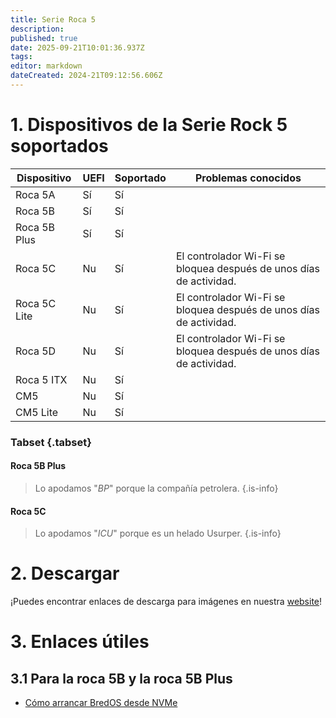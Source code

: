```yaml
---
title: Serie Roca 5
description:
published: true
date: 2025-09-21T10:01:36.937Z
tags:
editor: markdown
dateCreated: 2024-21T09:12:56.606Z
---
```


# 1. Dispositivos de la Serie Rock 5 soportados

| Dispositivo  | UEFI | Soportado | Problemas conocidos                                                                |
| ------------ | ---- | --------- | ---------------------------------------------------------------------------------- |
| Roca 5A      | Sí   | Sí        |                                                                                    |
| Roca 5B      | Sí   | Sí        |                                                                                    |
| Roca 5B Plus | Sí   | Sí        |                                                                                    |
| Roca 5C      | Nu   | Sí        | El controlador Wi-Fi se bloquea después de unos días de actividad. |
| Roca 5C Lite | Nu   | Sí        | El controlador Wi-Fi se bloquea después de unos días de actividad. |
| Roca 5D      | Nu   | Sí        | El controlador Wi-Fi se bloquea después de unos días de actividad. |
| Roca 5 ITX   | Nu   | Sí        |                                                                                    |
| CM5          | Nu   | Sí        |                                                                                    |
| CM5 Lite     | Nu   | Sí        |                                                                                    |

### Tabset {.tabset}

#### Roca 5B Plus

> Lo apodamos "_BP_" porque la compañía petrolera.
> {.is-info}

#### Roca 5C

> Lo apodamos "_ICU_" porque es un helado Usurper.
> {.is-info}

# 2. Descargar

¡Puedes encontrar enlaces de descarga para imágenes en nuestra [website](https://bredos.org/download.html)!

# 3. Enlaces útiles

## 3.1 Para la roca 5B y la roca 5B Plus

- [Cómo arrancar BredOS desde NVMe](/es/rock-5/how-to-boot-from-nvme)

